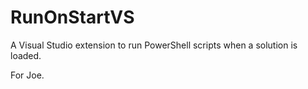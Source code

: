 # RunOnStartVS
A Visual Studio extension to run PowerShell scripts when a solution is loaded. 

For Joe.
